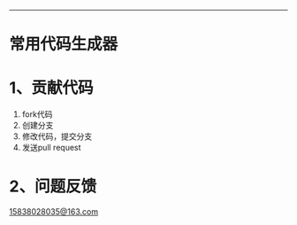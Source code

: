 ﻿---------------------------------------------------------------
# 常用代码生成器

	 
# 1、贡献代码
 1. fork代码
 2. 创建分支
 3. 修改代码，提交分支
 4. 发送pull request
 
# 2、问题反馈
15838028035@163.com

